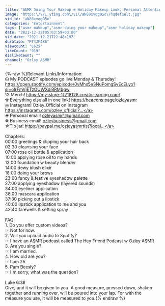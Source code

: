 ```yaml
---
title: "ASMR Doing Your Makeup ❄️ Holiday Makeup Look, Personal Attention, Realistic Layered Sounds"
image: "https:\/\/i.ytimg.com\/vi\/aN80xvqgO5o\/hqdefault.jpg"
vid_id: "aN80xvqgO5o"
categories: "Entertainment"
tags: ["asmr makeup","asmr doing your makeup","asmr holiday makeup"]
date: "2021-12-22T05:03:59+03:00"
vid_date: "2021-12-21T22:48:19Z"
duration: "PT43M48S"
viewcount: "6625"
likeCount: "919"
dislikeCount: ""
channel: "Ozley ASMR"
---
```

{% raw %}Relevant Links/Information:<br />☊ My PODCAST episodes go live Monday &amp; Thursday! <a rel="nofollow" target="blank" href="https://open.spotify.com/episode/0vMhs5e3NuPomgSvEcELyo?si=olrFmVjETzOUWXdiBRMbgw">https://open.spotify.com/episode/0vMhs5e3NuPomgSvEcELyo?si=olrFmVjETzOUWXdiBRMbgw</a><br />♡ Merch! <a rel="nofollow" target="blank" href="https://my-store-11218128.creator-spring.com/">https://my-store-11218128.creator-spring.com/</a><br />✿ Everything else all in one link! <a rel="nofollow" target="blank" href="https://beacons.page/ozleyasmr">https://beacons.page/ozleyasmr</a><br />◎ Instagram! Ozley_Official on Instagram <a rel="nofollow" target="blank" href="https://instagram.com/ozley_official?...">https://instagram.com/ozley_official?...</a><br />❀ Personal email! ozleyasmr1@gmail.com<br />❁ Business email! ozleybusiness@gmail.com<br />☆Tip jar! <a rel="nofollow" target="blank" href="https://paypal.me/ozleyasmrtist?local...">https://paypal.me/ozleyasmrtist?local...</a><br /><br />Chapters: <br />00:00 greetings &amp; clipping your hair back <br />02:30 cleansing your face <br />07:00 rose oil bottle &amp; application<br />10:00 applying rose oil to my hands <br />12:00 foundation w beauty blender <br />14:00 dewy blush elixir <br />18:00 doing your brows <br />23:00 fancy &amp; festive eyeshadow palette <br />27:00 applying eyeshadow (layered sounds) <br />34:00 eyeliner application <br />36:00 mascara application <br />37:30 picking out a lipstick <br />40:00 lipstick application to me and you <br />42:40 farewells &amp; setting spray <br /><br />FAQ: <br />1. Do you offer custom videos? <br />    ☞ Not for now. <br />2. Will you upload audio to Spotify?<br />    ☞ I have an ASMR podcast called The Hey Friend Podcast w Ozley ASMR <br />3. Are you single? <br />    ☞ I am married.<br />4. How old are you? <br />    ☞ I am 25.<br />5. Pam Beesly? <br />    ☞ I'm sorry, what was the question?<br /><br />Luke 6:38<br />Give, and it will be given to you. A good measure, pressed down, shaken together and running over, will be poured into your lap. For with the measure you use, it will be measured to you.{% endraw %}
